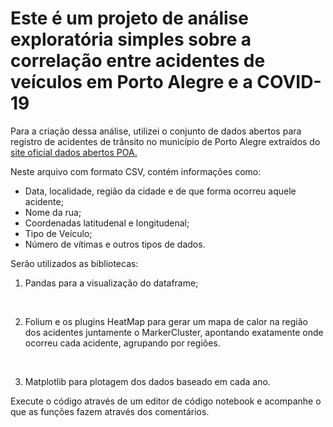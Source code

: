 # Este é um projeto de análise exploratória simples sobre a correlação entre acidentes de veículos em Porto Alegre e a COVID-19 #

Para a criação dessa análise, utilizei o conjunto de dados abertos para registro de acidentes de trânsito no município de Porto Alegre extraídos do [site oficial dados abertos POA.](https://dadosabertos.poa.br/dataset/acidentes-de-transito-acidentes)

Neste arquivo com formato CSV, contém informações como: 

- Data, localidade, região da cidade e de que forma ocorreu aquele acidente;
- Nome da rua;
- Coordenadas latitudenal e longitudenal;
- Tipo de Veículo;
- Número de vítimas e outros tipos de dados.

Serão utilizados as bibliotecas:
1. Pandas para a visualização do dataframe;
<br>

2. Folium e os plugins HeatMap para gerar um mapa de calor na região dos acidentes juntamente o MarkerCluster, apontando exatamente onde ocorreu cada acidente, agrupando por regiões.
<br>

3. Matplotlib para plotagem dos dados baseado em cada ano.

Execute o código através de um editor de código notebook e acompanhe o que as funções fazem através dos comentários.
